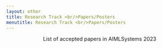 ```yaml
---
layout: other
title: Research Track <br/>Papers/Posters
menutitle: Research Track <br/>Papers/Posters
---
```


<center><p>List of accepted papers in AIMLSystems 2023</p></center> 